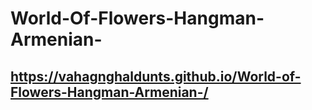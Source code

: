 # World-Of-Flowers-Hangman-Armenian-

##  https://vahagnghaldunts.github.io/World-of-Flowers-Hangman-Armenian-/
